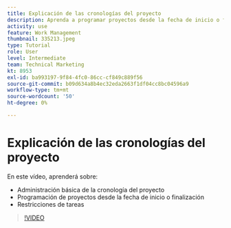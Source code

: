 ```yaml
---
title: Explicación de las cronologías del proyecto
description: Aprenda a programar proyectos desde la fecha de inicio o finalización. A continuación, aprenda cómo la duración, los predecesores y las restricciones de tareas afectan al plan de proyecto.
activity: use
feature: Work Management
thumbnail: 335213.jpeg
type: Tutorial
role: User
level: Intermediate
team: Technical Marketing
kt: 8953
exl-id: ba993197-9f84-4fc0-86cc-cf849c889f56
source-git-commit: b09d634a8b4ec32eda2663f1df04cc8bc04596a9
workflow-type: tm+mt
source-wordcount: '50'
ht-degree: 0%

---
```


# Explicación de las cronologías del proyecto

En este vídeo, aprenderá sobre:

* Administración básica de la cronología del proyecto
* Programación de proyectos desde la fecha de inicio o finalización
* Restricciones de tareas

>[!VIDEO](https://video.tv.adobe.com/v/335213/?quality=12)
